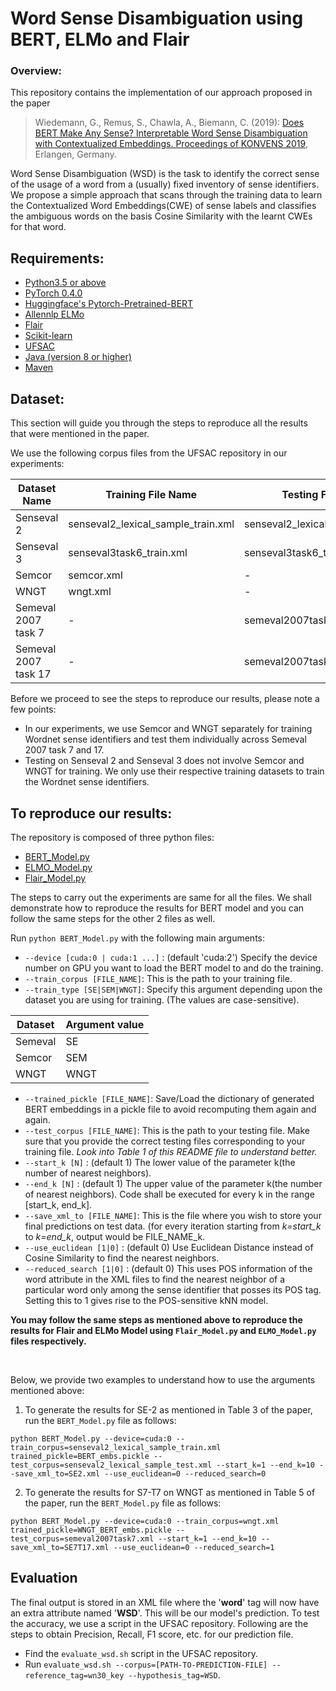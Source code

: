 # Word Sense Disambiguation using BERT, ELMo and Flair

### Overview:
This repository contains the implementation of our approach proposed in the paper

> Wiedemann, G., Remus, S., Chawla, A., Biemann, C. (2019): [Does BERT Make Any Sense? Interpretable Word Sense Disambiguation with Contextualized Embeddings. Proceedings of KONVENS 2019](https://www.inf.uni-hamburg.de/en/inst/ab/lt/publications/2019-wiedemannetal-bert-sense.pdf), Erlangen, Germany.


Word Sense Disambiguation (WSD) is the task to identify the correct sense of the usage of a word from a (usually) fixed inventory of sense identifiers.
We propose a simple approach that scans through the training data to learn the Contextualized Word Embeddings(CWE) of sense labels and classifies the ambiguous words on the basis Cosine Similarity with the learnt CWEs for that word.

## Requirements:
   * [Python3.5 or above](https://www.python.org/)
   * [PyTorch 0.4.0](https://pytorch.org/)
   * [Huggingface's Pytorch-Pretrained-BERT](https://github.com/huggingface/pytorch-pretrained-BERT)
   * [Allennlp ELMo](http://www.allennlp.org/)
   * [Flair](https://github.com/zalandoresearch/flair)
   * [Scikit-learn](https://scikit-learn.org/)
   * [UFSAC](https://github.com/getalp/UFSAC)
   * [Java (version 8 or higher)](https://java.com)
   * [Maven](https://maven.apache.org)
   

## Dataset:

This section will guide you through the steps to reproduce all the results that were mentioned in the paper.

We use the following corpus files from the UFSAC repository in our experiments:


| Dataset Name | Training File Name  | Testing File Name |
|--|--|--|
| Senseval 2 | senseval2_lexical_sample_train.xml  | senseval2_lexical_sample_test.xml |
|Senseval 3|senseval3task6_train.xml|senseval3task6_test.xml|
| Semcor | semcor.xml  | - |
| WNGT | wngt.xml  | - |
| Semeval 2007 task 7 | - | semeval2007task7.xml |
| Semeval 2007 task 17  | -| semeval2007task17.xml |

Before we proceed to see the steps to reproduce our results, please note a few points:
* In our experiments, we use Semcor and WNGT separately for training Wordnet sense identifiers and test them individually across Semeval 2007 task 7 and 17.
* Testing on Senseval 2 and Senseval 3 does not involve Semcor and WNGT for training. We only use their respective training datasets to train the Wordnet sense identifiers.

## To reproduce our results:

The repository is composed of three python files:

 - [BERT_Model.py](https://github.com/uhh-lt/bert-sense/blob/master/BERT_Model.py "BERT_Model.py")
 - [ELMO_Model.py](https://github.com/uhh-lt/bert-sense/blob/master/ELMO_Model.py "ELMO_Model.py")
 - [Flair_Model.py](https://github.com/uhh-lt/bert-sense/blob/master/Flair_Model.py "Flair_Model.py")

The steps to carry out the experiments are same for all the files. We shall demonstrate how to reproduce the results for BERT model and you can follow the same steps for the other 2 files as well.

Run `python BERT_Model.py` with the following main arguments:

 - `--device [cuda:0 | cuda:1 ...]` : (default 'cuda:2') Specify the device number on GPU you want to load the BERT model to and do the training.
 - `--train_corpus [FILE_NAME]`: This is the path to your training file.
 - `--train_type [SE|SEM|WNGT]`: Specify this argument depending upon the dataset you are using for training. (The values are case-sensitive).

| Dataset | Argument value |
|--|--|
|Semeval  | SE |
|Semcor  | SEM |
|WNGT  | WNGT |
 - `--trained_pickle [FILE_NAME]`: Save/Load the dictionary of generated BERT embeddings in a pickle file to avoid recomputing them again and again.
 - `--test_corpus [FILE_NAME]`: This is the path to your testing file. Make sure that you provide the correct testing files corresponding to your training file. *Look into Table 1 of this README file to understand better.*
 - `--start_k [N]` : (default 1) The lower value of the parameter k(the number of nearest neighbors).
 - `--end_k [N]` : (default 1) The upper value of the parameter k(the number of nearest neighbors). Code shall be executed for every k in the range [start_k, end_k].
 - `--save_xml_to [FILE_NAME]`: This is the file where you wish to store your final predictions on test data. (for every iteration starting from *k=start_k* to *k=end_k*, output would be FILE_NAME_k.
 - `--use_euclidean [1|0]` : (default 0) Use Euclidean Distance instead of Cosine Similarity to find the nearest neighbors. 
 -  `--reduced_search [1|0]` : (default 0) This uses POS information of the word attribute in the XML files to find the nearest neighbor of a particular word only among the sense identifier that posses its POS tag. Setting this to 1 gives rise to the POS-sensitive kNN model. 
 
**You may follow the same steps as mentioned above to reproduce the results for Flair and ELMo Model using `Flair_Model.py` and `ELMO_Model.py` files respectively.**

<br />

Below, we provide two examples to understand how to use the arguments mentioned above:

 1. To generate the results for SE-2 as mentioned in Table 3 of the paper, run the `BERT_Model.py` file as follows: 
 
 `python BERT_Model.py --device=cuda:0 --train_corpus=senseval2_lexical_sample_train.xml trained_pickle=BERT_embs.pickle --test_corpus=senseval2_lexical_sample_test.xml --start_k=1 --end_k=10 --save_xml_to=SE2.xml --use_euclidean=0 --reduced_search=0`

2. To generate the results for S7-T7 on WNGT as mentioned in Table 5 of the paper, run the `BERT_Model.py` file as follows: 

 `python BERT_Model.py --device=cuda:0 --train_corpus=wngt.xml trained_pickle=WNGT_BERT_embs.pickle --test_corpus=semeval2007task7.xml --start_k=1 --end_k=10 --save_xml_to=SE7T17.xml --use_euclidean=0 --reduced_search=1`

## Evaluation

The final output is stored in an XML file where the '**word**' tag will now have an extra attribute named '**WSD**'.  This will be our model's prediction. To test the accuracy, we use a script in the UFSAC repository. Following are the steps to obtain Precision, Recall, F1 score, etc. for our prediction file.

 -  Find the `evaluate_wsd.sh` script in the UFSAC repository.
 - Run `evaluate_wsd.sh --corpus=[PATH-TO-PREDICTION-FILE] --reference_tag=wn30_key --hypothesis_tag=WSD`. 
 
